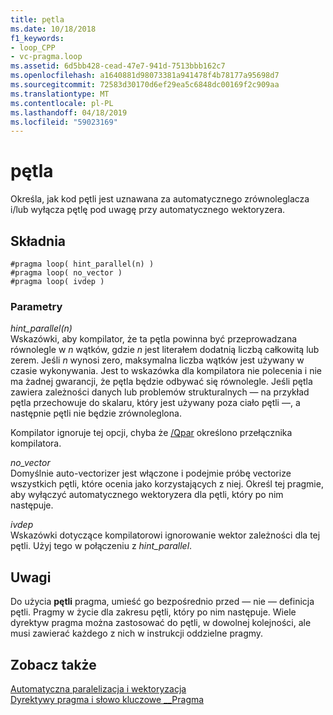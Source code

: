 ```yaml
---
title: pętla
ms.date: 10/18/2018
f1_keywords:
- loop_CPP
- vc-pragma.loop
ms.assetid: 6d5bb428-cead-47e7-941d-7513bbb162c7
ms.openlocfilehash: a1640881d98073381a941478f4b78177a95698d7
ms.sourcegitcommit: 72583d30170d6ef29ea5c6848dc00169f2c909aa
ms.translationtype: MT
ms.contentlocale: pl-PL
ms.lasthandoff: 04/18/2019
ms.locfileid: "59023169"
---
```

# <a name="loop"></a>pętla

Określa, jak kod pętli jest uznawana za automatycznego zrównoleglacza i/lub wyłącza pętlę pod uwagę przy automatycznego wektoryzera.

## <a name="syntax"></a>Składnia

```
#pragma loop( hint_parallel(n) )
#pragma loop( no_vector )
#pragma loop( ivdep )
```

### <a name="parameters"></a>Parametry

*hint_parallel(n)*<br/>
Wskazówki, aby kompilator, że ta pętla powinna być przeprowadzana równolegle w *n* wątków, gdzie *n* jest literałem dodatnią liczbą całkowitą lub zerem. Jeśli *n* wynosi zero, maksymalna liczba wątków jest używany w czasie wykonywania. Jest to wskazówka dla kompilatora nie polecenia i nie ma żadnej gwarancji, że pętla będzie odbywać się równolegle. Jeśli pętla zawiera zależności danych lub problemów strukturalnych — na przykład pętla przechowuje do skalaru, który jest używany poza ciało pętli —, a następnie pętli nie będzie zrównoleglona.

Kompilator ignoruje tej opcji, chyba że [/Qpar](../build/reference/qpar-auto-parallelizer.md) określono przełącznika kompilatora.

*no_vector*<br/>
Domyślnie auto-vectorizer jest włączone i podejmie próbę vectorize wszystkich pętli, które ocenia jako korzystających z niej. Określ tej pragmie, aby wyłączyć automatycznego wektoryzera dla pętli, który po nim następuje.

*ivdep*<br/>
Wskazówki dotyczące kompilatorowi ignorowanie wektor zależności dla tej pętli. Użyj tego w połączeniu z *hint_parallel*.

## <a name="remarks"></a>Uwagi

Do użycia **pętli** pragma, umieść go bezpośrednio przed — nie — definicja pętli. Pragmy w życie dla zakresu pętli, który po nim następuje. Wiele dyrektyw pragma można zastosować do pętli, w dowolnej kolejności, ale musi zawierać każdego z nich w instrukcji oddzielne pragmy.

## <a name="see-also"></a>Zobacz także

[Automatyczna paralelizacja i wektoryzacja](../parallel/auto-parallelization-and-auto-vectorization.md)<br/>
[Dyrektywy pragma i słowo kluczowe __Pragma](../preprocessor/pragma-directives-and-the-pragma-keyword.md)